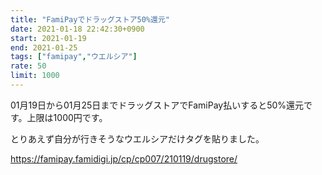 ```yaml
---
title: "FamiPayでドラッグストア50%還元"
date: 2021-01-18 22:42:30+0900
start: 2021-01-19
end: 2021-01-25
tags: ["famipay","ウエルシア"]
rate: 50
limit: 1000
---
```

01月19日から01月25日までドラッグストアでFamiPay払いすると50%還元です。上限は1000円です。

とりあえず自分が行きそうなウエルシアだけタグを貼りました。

https://famipay.famidigi.jp/cp/cp007/210119/drugstore/
